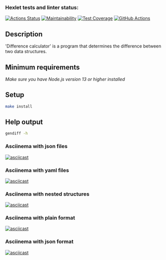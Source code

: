 ### Hexlet tests and linter status:
[![Actions Status](https://github.com/Julia-Tisa/frontend-project-lvl2/workflows/hexlet-check/badge.svg)](https://github.com/Julia-Tisa/frontend-project-lvl2/actions)
[![Maintainability](https://api.codeclimate.com/v1/badges/d415a8fd09d27c0fd771/maintainability)](https://codeclimate.com/github/Julia-Tisa/frontend-project-lvl2/maintainability)
[![Test Coverage](https://api.codeclimate.com/v1/badges/d415a8fd09d27c0fd771/test_coverage)](https://codeclimate.com/github/Julia-Tisa/frontend-project-lvl2/test_coverage)
[![GitHub Actions](https://github.com/Julia-Tisa/frontend-project-lvl2/actions/workflows/github-actions-demo.yml/badge.svg)](https://github.com/Julia-Tisa/frontend-project-lvl2/actions/workflows/github-actions-demo.yml)
## Description
'Difference calculator' is a program that determines the difference between two data structures.
## Minimum requirements
_Make sure you have Node.js version 13 or higher installed_
## Setup
```bash
make install
```
## Help output
```bash
gendiff -h
```

### Asciinema with json files
[![asciicast](https://asciinema.org/a/vSbmoPvMxk3M3DPnsSpRQQZfj.svg)](https://asciinema.org/a/vSbmoPvMxk3M3DPnsSpRQQZfj)
### Asciinema with yaml files
[![asciicast](https://asciinema.org/a/te3A76vw7r2SLvA6IAA18jFio.svg)](https://asciinema.org/a/te3A76vw7r2SLvA6IAA18jFio)
### Asciinema with nested structures
[![asciicast](https://asciinema.org/a/4cXv5UwRvepIjj001HzzynVxU.svg)](https://asciinema.org/a/4cXv5UwRvepIjj001HzzynVxU)
### Asciinema with plain format
[![asciicast](https://asciinema.org/a/zAqi50hWyD6DsHJWq4YfFhYkp.svg)](https://asciinema.org/a/zAqi50hWyD6DsHJWq4YfFhYkp)
### Asciinema with json format
[![asciicast](https://asciinema.org/a/lzeFg6JLoOLKPmJhuPEMnW22P.svg)](https://asciinema.org/a/lzeFg6JLoOLKPmJhuPEMnW22P)
